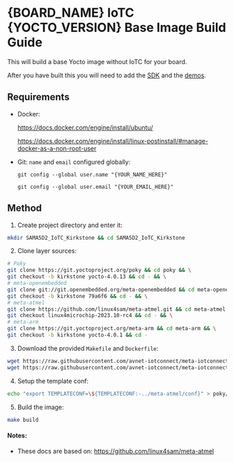 # {BOARD_NAME} IoTC {YOCTO_VERSION} Base Image Build Guide

This will build a base Yocto image without IoTC for your board.

After you have built this you will need to add the [SDK](../../IoTC-SDK/README.md) and the [demos](../../Demos/README.md).

## Requirements
- Docker: 

    https://docs.docker.com/engine/install/ubuntu/
    
    https://docs.docker.com/engine/install/linux-postinstall/#manage-docker-as-a-non-root-user
- Git: `name` and `email` configured globally:

    `git config --global user.name "{YOUR_NAME_HERE}"`

    `git config --global user.email "{YOUR_EMAIL_HERE}"`

## Method
1. Create project directory and enter it:
```bash
mkdir SAMA5D2_IoTC_Kirkstone && cd SAMA5D2_IoTC_Kirkstone
```

2. Clone layer sources:
```bash
# Poky
git clone https://git.yoctoproject.org/poky && cd poky && \
git checkout -b kirkstone yocto-4.0.13 && cd - && \
# meta-openembedded
git clone git://git.openembedded.org/meta-openembedded && cd meta-openembedded && \
git checkout -b kirkstone 79a6f6 && cd - && \
# meta-atmel
git clone https://github.com/linux4sam/meta-atmel.git && cd meta-atmel && \
git checkout linux4microchip-2023.10-rc4 && cd - && \
# meta-arm
git clone https://git.yoctoproject.org/meta-arm && cd meta-arm && \
git checkout -b kirkstone yocto-4.0.1 && cd -
```

3. Download the provided `Makefile` and `Dockerfile`:
```bash
wget https://raw.githubusercontent.com/avnet-iotconnect/meta-iotconnect-docs/main/Build/SAMA5D2/kirkstone/Makefile && \
wget https://raw.githubusercontent.com/avnet-iotconnect/meta-iotconnect-docs/main/Build/SAMA5D2/kirkstone/Dockerfile
```

4. Setup the template conf:
```bash
echo "export TEMPLATECONF=\${TEMPLATECONF:-../meta-atmel/conf}" > poky/.templateconf
```

5. Build the image:
```bash
make build
```

#### Notes:
- These docs are based on: https://github.com/linux4sam/meta-atmel